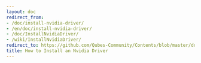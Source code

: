 ```yaml
---
layout: doc
redirect_from:
- /doc/install-nvidia-driver/
- /en/doc/install-nvidia-driver/
- /doc/InstallNvidiaDriver/
- /wiki/InstallNvidiaDriver/
redirect_to: https://github.com/Qubes-Community/Contents/blob/master/docs/configuration/install-nvidia-driver.md
title: How to Install an Nvidia Driver
---
```

